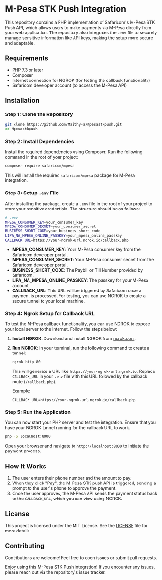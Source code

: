 
# M-Pesa STK Push Integration

This repository contains a PHP implementation of Safaricom's M-Pesa STK Push API, which allows users to make payments via M-Pesa directly from your web application. The repository also integrates the `.env` file to securely manage sensitive information like API keys, making the setup more secure and adaptable.

## Requirements

- PHP 7.3 or later
- Composer
- Internet connection for NGROK (for testing the callback functionality)
- Safaricom developer account (to access the M-Pesa API)

## Installation

### Step 1: Clone the Repository

```bash
git clone https://github.com/Maithy-a/Mpesastkpush.git
cd Mpesastkpush
```

### Step 2: Install Dependencies

Install the required dependencies using Composer. Run the following command in the root of your project:

```bash
composer require safaricom/mpesa
```

This will install the required `safaricom/mpesa` package for M-Pesa integration.

### Step 3: Setup `.env` File

After installing the package, create a `.env` file in the root of your project to store your sensitive credentials. The structure should be as follows:

```bash
# .env
MPESA_CONSUMER_KEY=your_consumer_key
MPESA_CONSUMER_SECRET=your_consumer_secret
BUSINESS_SHORT_CODE=your_business_short_code
LIPA_NA_MPESA_ONLINE_PASSKEY=your_mpesa_online_passkey
CALLBACK_URL=https://your-ngrok-url.ngrok.io/callback.php
```

- **MPESA_CONSUMER_KEY**: Your M-Pesa consumer key from the Safaricom developer portal.
- **MPESA_CONSUMER_SECRET**: Your M-Pesa consumer secret from the Safaricom developer portal.
- **BUSINESS_SHORT_CODE**: The Paybill or Till Number provided by Safaricom.
- **LIPA_NA_MPESA_ONLINE_PASSKEY**: The passkey for your M-Pesa account.
- **CALLBACK_URL**: This URL will be triggered by Safaricom once a payment is processed. For testing, you can use NGROK to create a secure tunnel to your local machine.

### Step 4: Ngrok Setup for Callback URL

To test the M-Pesa callback functionality, you can use NGROK to expose your local server to the internet. Follow the steps below:

1. **Install NGROK**: Download and install NGROK from [ngrok.com](https://ngrok.com/).
2. **Run NGROK**: In your terminal, run the following command to create a tunnel:

   ```bash
   ngrok http 80
   ```

   This will generate a URL like `https://your-ngrok-url.ngrok.io`. Replace `CALLBACK_URL` in your `.env` file with this URL followed by the callback route (`/callback.php`).

   Example:

   ```
   CALLBACK_URL=https://your-ngrok-url.ngrok.io/callback.php
   ```

### Step 5: Run the Application

You can now start your PHP server and test the integration. Ensure that you have your NGROK tunnel running for the callback URL to work.

```bash
php -S localhost:8000
```

Open your browser and navigate to `http://localhost:8000` to initiate the payment process.

## How It Works

1. The user enters their phone number and the amount to pay.
2. When they click "Pay", the M-Pesa STK push API is triggered, sending a prompt to the user's phone to approve the payment.
3. Once the user approves, the M-Pesa API sends the payment status back to the `CALLBACK_URL`, which you can view using NGROK.

## License

This project is licensed under the MIT License. See the [LICENSE](LICENSE) file for more details.

## Contributing

Contributions are welcome! Feel free to open issues or submit pull requests.

Enjoy using this M-Pesa STK Push integration! If you encounter any issues, please reach out via the repository's issue tracker.
